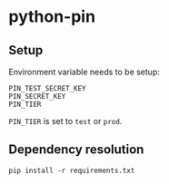 python-pin
==========

## Setup

Environment variable needs to be setup:

    PIN_TEST_SECRET_KEY
    PIN_SECRET_KEY
    PIN_TIER

`PIN_TIER` is set to `test` or `prod`.

## Dependency resolution

    pip install -r requirements.txt
